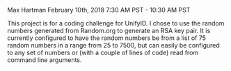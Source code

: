 Max Hartman
February 10th, 2018
7:30 AM PST - 10:30 AM PST

This project is for a coding challenge for UnifyID. I chose to use the random numbers generated from Random.org to generate an RSA key pair. It is currently configured to have the random numbers be from a list of 75 random numbers in a range from 25 to 7500, but can easily be configured to any set of numbers or (with a couple of lines of code) read from command line arguments.